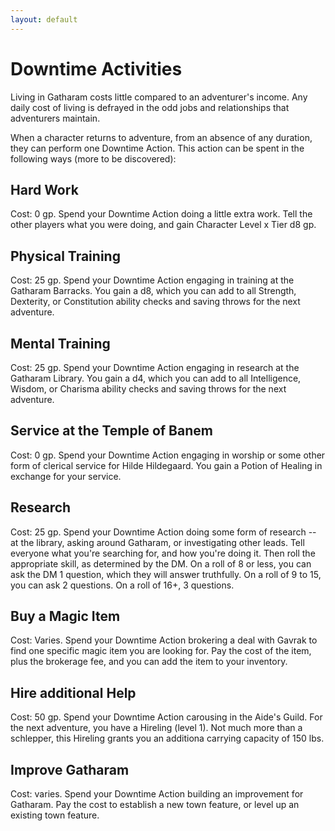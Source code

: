 ```yaml
---
layout: default
---
```

# Downtime Activities

Living in Gatharam costs little compared to an adventurer's income. Any daily cost of living is defrayed in the odd jobs and relationships that adventurers maintain.

When a character returns to adventure, from an absence of any duration, they can perform one Downtime Action. This action can be spent in the following ways (more to be discovered):

## Hard Work
Cost: 0 gp. Spend your Downtime Action doing a little extra work. Tell the other players what you were doing, and gain Character Level x Tier d8 gp.

## Physical Training
Cost: 25 gp. Spend your Downtime Action engaging in training at the Gatharam Barracks. You gain a d8, which you can add to all Strength, Dexterity, or Constitution ability checks and saving throws for the next adventure.

## Mental Training
Cost: 25 gp. Spend your Downtime Action engaging in research at the Gatharam Library. You gain a d4, which you can add to all Intelligence, Wisdom, or Charisma ability checks and saving throws for the next adventure.

## Service at the Temple of Banem
Cost: 0 gp. Spend your Downtime Action engaging in worship or some other form of clerical service for Hilde Hildegaard. You gain a Potion of Healing in exchange for your service.

## Research
Cost: 25 gp. Spend your Downtime Action doing some form of research -- at the library, asking around Gatharam, or investigating other leads. Tell everyone what you're searching for, and how you're doing it. Then roll the appropriate skill, as determined by the DM. On a roll of 8 or less, you can ask the DM 1 question, which they will answer truthfully. On a roll of 9 to 15, you can ask 2 questions. On a roll of 16+, 3 questions.

## Buy a Magic Item
Cost: Varies. Spend your Downtime Action brokering a deal with Gavrak to find one specific magic item you are looking for. Pay the cost of the item, plus the brokerage fee, and you can add the item to your inventory.

## Hire additional Help
Cost: 50 gp. Spend your Downtime Action carousing in the Aide's Guild. For the next adventure, you have a Hireling (level 1). Not much more than a schlepper, this Hireling grants you an additiona carrying capacity of 150 lbs.

## Improve Gatharam
Cost: varies. Spend your Downtime Action building an improvement for Gatharam. Pay the cost to establish a new town feature, or level up an existing town feature.
